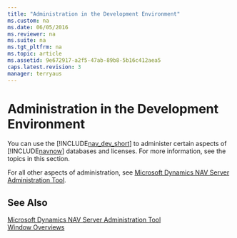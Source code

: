 ```yaml
---
title: "Administration in the Development Environment"
ms.custom: na
ms.date: 06/05/2016
ms.reviewer: na
ms.suite: na
ms.tgt_pltfrm: na
ms.topic: article
ms.assetid: 9e672917-a2f5-47ab-89b8-5b16c412aea5
caps.latest.revision: 3
manager: terryaus
---
```

# Administration in the Development Environment
You can use the [!INCLUDE[nav_dev_short](includes/nav_dev_short_md.md)] to administer certain aspects of [!INCLUDE[navnow](includes/navnow_md.md)] databases and licenses. For more information, see the topics in this section.  
  
 For all other aspects of administration, see [Microsoft Dynamics NAV Server Administration Tool](Microsoft-Dynamics-NAV-Server-Administration-Tool.md).  
  
## See Also  
 [Microsoft Dynamics NAV Server Administration Tool](Microsoft-Dynamics-NAV-Server-Administration-Tool.md)   
 [Window Overviews](Window-Overviews.md)